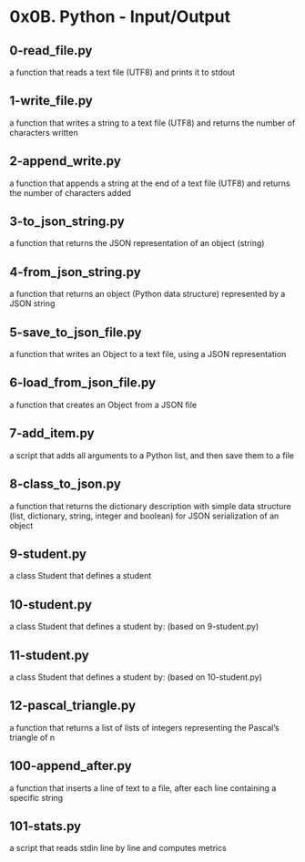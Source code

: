 # 0x0B. Python - Input/Output

## 0-read_file.py
a function that reads a text file (UTF8) and prints it to stdout

## 1-write_file.py
a function that writes a string to a text file (UTF8) and returns the number of characters written

## 2-append_write.py
a function that appends a string at the end of a text file (UTF8) and returns the number of characters added

## 3-to_json_string.py
a function that returns the JSON representation of an object (string)

## 4-from_json_string.py
a function that returns an object (Python data structure) represented by a JSON string

## 5-save_to_json_file.py
a function that writes an Object to a text file, using a JSON representation

## 6-load_from_json_file.py
a function that creates an Object from a JSON file

## 7-add_item.py
a script that adds all arguments to a Python list, and then save them to a file

## 8-class_to_json.py
a function that returns the dictionary description with simple data structure (list, dictionary, string, integer and boolean) for JSON serialization of an object

## 9-student.py
a class Student that defines a student

## 10-student.py
a class Student that defines a student by: (based on 9-student.py)

## 11-student.py
a class Student that defines a student by: (based on 10-student.py)

## 12-pascal_triangle.py
a function that returns a list of lists of integers representing the Pascal’s triangle of n

## 100-append_after.py
a function that inserts a line of text to a file, after each line containing a specific string

## 101-stats.py
a script that reads stdin line by line and computes metrics
